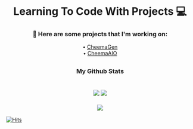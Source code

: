 <h1 align="center"> Learning To Code With Projects 💻 </h1>


<h3 align="center"> 🤖 Here are some projects that I'm working on:</h3>
<p align="center">
  • <a href="https://twitter.com/CheemaGen">CheemaGen</a>
  <br> • <a href="https://twitter.com/CheemaAIO">CheemaAIO</a> <br>
</p>
<h2 align="center"></h2>

<h3 align="center">
  My Github Stats
  <br><br>
   <br> <img  src = "https://github-readme-stats.vercel.app/api?username=CheemaOTB&show_icons=true&theme=react&count_private=true&hide=issues"> 
  <img src = "https://github-readme-stats.vercel.app/api/top-langs/?username=CheemaOTB&layout=compact&theme=react"> <br>
  <br> <img  src="https://github-readme-streak-stats.herokuapp.com/?user=CheemaOTB&show_icons=true&locale=en&layout=compact&theme=react&line_height=0" /> <br>
</h3>

<!-- 
![CheemaOTB's github stats](https://github-readme-stats.vercel.app/api?username=CheemaOTB&show_icons=true&theme=react&count_private=true&hide=issues)
![Top Langs](https://github-readme-stats.vercel.app/api/top-langs/?username=CheemaOTB&layout=compact&theme=react) -->

[![Hits](https://hits.seeyoufarm.com/api/count/incr/badge.svg?url=https%3A%2F%2Fgithub.com%2FCheemaOTB&count_bg=%230E8BF7&title_bg=%23555555&icon=&icon_color=%230E8BF7&title=hits&edge_flat=false)](https://hits.seeyoufarm.com)
